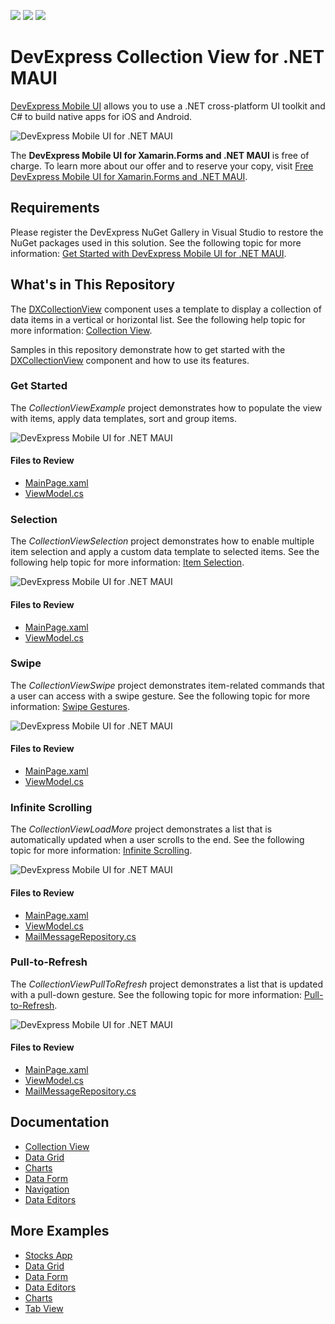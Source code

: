 <!-- default badges list -->
![](https://img.shields.io/endpoint?url=https://codecentral.devexpress.com/api/v1/VersionRange/391921112/22.2.2%2B)
[![](https://img.shields.io/badge/Open_in_DevExpress_Support_Center-FF7200?style=flat-square&logo=DevExpress&logoColor=white)](https://supportcenter.devexpress.com/ticket/details/T1018863)
[![](https://img.shields.io/badge/📖_How_to_use_DevExpress_Examples-e9f6fc?style=flat-square)](https://docs.devexpress.com/GeneralInformation/403183)
<!-- default badges end -->
# DevExpress Collection View for .NET MAUI

[DevExpress Mobile UI](https://www.devexpress.com/maui/) allows you to use a .NET cross-platform UI toolkit and C# to build native apps for iOS and Android.

![DevExpress Mobile UI for .NET MAUI](./Images/maui.png)

The **DevExpress Mobile UI for Xamarin.Forms and .NET MAUI** is free of charge. To learn more about our offer and to reserve your copy, visit [Free DevExpress Mobile UI for Xamarin.Forms and .NET MAUI](https://www.devexpress.com/xamarin-free).

## Requirements

Please register the DevExpress NuGet Gallery in Visual Studio to restore the NuGet packages used in this solution. See the following topic for more information: [Get Started with DevExpress Mobile UI for .NET MAUI](https://docs.devexpress.com/MAUI/403249/get-started).

## What's in This Repository

The [DXCollectionView](https://docs.devexpress.com/MAUI/DevExpress.Maui.CollectionView.DXCollectionView) component uses a template to display a collection of data items in a vertical or horizontal list. See the following help topic for more information: [Collection View](https://docs.devexpress.com/MAUI/403324/collection-view/index).

Samples in this repository demonstrate how to get started with the [DXCollectionView](https://docs.devexpress.com/MAUI/DevExpress.Maui.CollectionView.DXCollectionView) component and how to use its features.

### Get Started

The *CollectionViewExample* project demonstrates how to populate the view with items, apply data templates, sort and group items.

![DevExpress Mobile UI for .NET MAUI](./Images/get-started.png)

#### Files to Review

<!-- default file list -->
* [MainPage.xaml](./CS/CollectionViewExample/MainPage.xaml)
* [ViewModel.cs](./CS/CollectionViewExample/ViewModel.cs)
<!-- default file list end -->

### Selection

The *CollectionViewSelection* project demonstrates how to enable multiple item selection and apply a custom data template to selected items. See the following help topic for more information: [Item Selection](https://docs.devexpress.devx/MAUI/403377/collection-view/item-selection).

![DevExpress Mobile UI for .NET MAUI](./Images/selection.png)

#### Files to Review

<!-- default file list -->
* [MainPage.xaml](./CS/CollectionViewSelection/MainPage.xaml)
* [ViewModel.cs](./CS/CollectionViewSelection/ViewModel.cs)
<!-- default file list end -->

### Swipe

The *CollectionViewSwipe* project demonstrates item-related commands that a user can access with a swipe gesture. See the following topic for more information: [Swipe Gestures](https://docs.devexpress.devx/MAUI/403333/collection-view/swipe).

![DevExpress Mobile UI for .NET MAUI](./Images/swipe.png)

#### Files to Review

<!-- default file list -->
* [MainPage.xaml](./CS/CollectionViewSwipe/MainPage.xaml)
* [ViewModel.cs](./CS/CollectionViewSwipe/ViewModel.cs)

### Infinite Scrolling

The *CollectionViewLoadMore* project demonstrates a list that is automatically updated when a user scrolls to the end. See the following topic for more information: [Infinite Scrolling](https://docs.devexpress.devx/MAUI/403331/collection-view/infinite-scrolling).

![DevExpress Mobile UI for .NET MAUI](./Images/load-more.png)

#### Files to Review

<!-- default file list -->
* [MainPage.xaml](./CS/CollectionViewLoadMore/MainPage.xaml)
* [ViewModel.cs](./CS/CollectionViewLoadMore/ViewModel.cs)
* [MailMessageRepository.cs](./CS/CollectionViewLoadMore/MailMessageRepository.cs)

### Pull-to-Refresh

The *CollectionViewPullToRefresh* project demonstrates a list that is updated with a pull-down gesture. See the following topic for more information: [Pull-to-Refresh](https://docs.devexpress.devx/MAUI/403332/collection-view/pull-to-refresh).

![DevExpress Mobile UI for .NET MAUI](./Images/pull-to-refresh.png)

#### Files to Review

<!-- default file list -->
* [MainPage.xaml](./CS/CollectionViewPullToRefresh/MainPage.xaml)
* [ViewModel.cs](./CS/CollectionViewPullToRefresh/ViewModel.cs)
* [MailMessageRepository.cs](./CS/CollectionViewPullToRefresh/MailMessageRepository.cs)
<!-- default file list end -->

## Documentation

- [Collection View](https://docs.devexpress.com/MAUI/403324/collection-view/index)
- [Data Grid](https://docs.devexpress.com/MAUI/403255/data-grid/data-grid)
- [Charts](https://docs.devexpress.com/MAUI/403300/charts/charts)
- [Data Form](https://docs.devexpress.com/MAUI/403640/data-form)
- [Navigation](https://docs.devexpress.com/MAUI/403297/navigation/index)
- [Data Editors](https://docs.devexpress.com/MAUI/403427/editors/index)

## More Examples

* [Stocks App](https://github.com/DevExpress-Examples/maui-stocks-mini)
* [Data Grid](https://github.com/DevExpress-Examples/maui-data-grid-get-started)
* [Data Form](https://github.com/DevExpress-Examples/maui-data-form-get-started)
* [Data Editors](https://github.com/DevExpress-Examples/maui-editors-get-started)
* [Charts](https://github.com/DevExpress-Examples/maui-charts)
* [Tab View](https://github.com/DevExpress-Examples/maui-tab-view-get-started)
